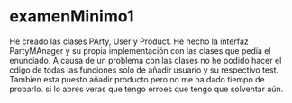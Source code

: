 # examenMinimo1

He creado las clases PArty, User y Product.
He hecho la interfaz PartyMAnager y su propia implementación con las clases que pedía el enunciado.
A causa de un problema con las clases no he podido hacer el cdigo de todas las funciones solo de añadir usuario y su respectivo test.
Tambien esta puesto añadir producto pero no me ha dado tiempo de probarlo.
si lo abres veras que tengo erroes que tengo que solventar aún.
